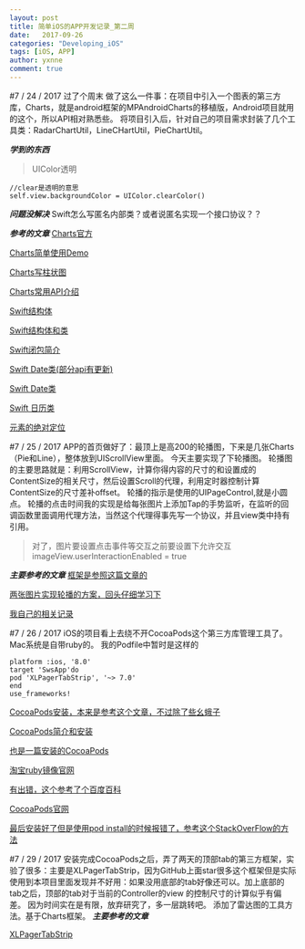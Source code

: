 ```yaml
---
layout: post
title: 简单iOS的APP开发记录_第二周
date:   2017-09-26
categories: "Developing_iOS"
tags: [iOS, APP]
author: yxnne
comment: true
---
```



#7 / 24 / 2017
过了个周末
做了这么一件事：在项目中引入一个图表的第三方库，Charts，就是android框架的MPAndroidCharts的移植版，Android项目就用的这个，所以API相对熟悉些。
将项目引入后，针对自己的项目需求封装了几个工具类：RadarChartUtil，LineCHartUtil，PieChartUtil。

_**学到的东西**_

>UIColor透明
```
//clear是透明的意思
self.view.backgroundColor = UIColor.clearColor() 
```
_**问题没解决**_
Swift怎么写匿名内部类？或者说匿名实现一个接口协议？？

_**参考的文章**_
[Charts官方](https://github.com/danielgindi/Charts)

[Charts简单使用Demo](http://www.jianshu.com/p/7ea8f2b99abe)

[Charts写柱状图](http://www.cnblogs.com/huangbiyong/p/6909156.html)

[Charts常用API介绍](http://www.cnblogs.com/lwk151124/p/5840784.html)

[Swift结构体](http://www.cnblogs.com/gcb999/p/3810188.html)

[Swift结构体和类](http://www.jianshu.com/p/f99d48666383)

[Swift闭包简介](http://blog.csdn.net/tonny_guan/article/details/49122169)

[Swift Date类(部分api有更新)](http://blog.csdn.net/mo_xiao_mo/article/details/52612443)

[Swift Date类](http://www.jianshu.com/p/a6275cc54e04)

[Swift 日历类](http://www.jianshu.com/p/2d3195f9556e)

[元素的绝对定位](http://www.hangge.com/blog/cache/detail_965.html#)

#7 / 25 / 2017
APP的首页做好了：最顶上是高200的轮播图，下来是几张Charts（Pie和Line），整体放到UIScrollView里面。
今天主要实现了下轮播图。
轮播图的主要思路就是：利用ScrollView，计算你得内容的尺寸的和设置成的ContentSize的相关尺寸，然后设置Scroll的代理，利用定时器控制计算ContentSize的尺寸差补offset。
轮播的指示是使用的UIPageControl,就是小圆点。
轮播的点击时间我的实现是给每张图片上添加Tap的手势监听，在监听的回调函数里面调用代理方法，当然这个代理得事先写一个协议，并且view类中持有引用。

>对了，图片要设置点击事件等交互之前要设置下允许交互
imageView.userInteractionEnabled = true

_**主要参考的文章**_
[框架是参照这篇文章的](http://www.cnblogs.com/zhyunfe/p/6064146.html)

[两张图片实现轮播的方案，回头仔细学习下](http://www.jianshu.com/p/19a0019f8b5f)

[我自己的相关记录](http://www.jianshu.com/p/8e8aa3280668)

#7 / 26 / 2017
iOS的项目看上去绕不开CocoaPods这个第三方库管理工具了。
Mac系统是自带ruby的。
我的Podfile中暂时是这样的
```
platform :ios, '8.0'
target 'SwsApp'do
pod 'XLPagerTabStrip', '~> 7.0'
end
use_frameworks!
```

[CocoaPods安装，本来是参考这个文章，不过除了些幺蛾子](http://code4app.com/article/cocoapods-install-usage)

[CocoaPods简介和安装](http://www.jianshu.com/p/3086df14ed08)

[也是一篇安装的CocoaPods](http://www.jianshu.com/p/ea7744d52313)

[淘宝ruby镜像官网](https://ruby.taobao.org/)

[有出错，这个参考了个百度百科](https://zhidao.baidu.com/question/1862891903252349347.html)

[CocoaPods官网](https://guides.cocoapods.org/using/pod-install-vs-update.html)

[最后安装好了但是使用pod install的时候报错了，参考这个StackOverFlow的方法](https://stackoverflow.com/questions/40191140/cocoapods-1-1-1-target-overrides-the-always-embed-swift-standard-libraries)

#7 / 29 / 2017
安装完成CocoaPods之后，弄了两天的顶部tab的第三方框架，实验了很多：主要是XLPagerTabStrip，因为GitHub上面star很多这个框架但是实际使用到本项目里面发现并不好用：如果没用底部的tab好像还可以。加上底部的tab之后，顶部的tab对于当前的Controller的view 的控制尺寸的计算似乎有偏差。
因为时间实在是有限，放弃研究了，多一层跳转吧。
添加了雷达图的工具方法。基于Charts框架。
_**主要参考的文章**_

[XLPagerTabStrip](https://github.com/xmartlabs/XLPagerTabStrip)



